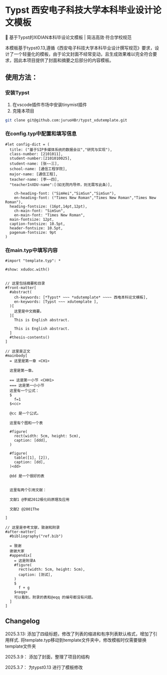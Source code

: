 # Typst 西安电子科技大学本科毕业设计论文模板

📖 基于Typst的XIDIAN本科毕设论文模板 | 简洁高效·符合学校规范

本模板基于typst0.13,遵循《西安电子科技大学本科毕业设计撰写规范》要求，设计了一个轻量化的模板，由于论文封面不经常变动，且生成效果难以完全符合要求，因此本项目提供了封面和摘要之后部分的内容模板。

## 使用方法：

### 安装Typst

1. 在vscode插件市场中安装tinymist插件
2. 克隆本项目

```bash
git clone git@github.com:juruoHBr/typst_xdutemplate.git
```

### 在config.typ中配置和填写信息

```typ
#let config-dict = (
  title: ("基于SIP多媒体系统的数据会议","研究与实现"),
  class-number: [2101011],
  student-number:[2101010025],
  student-name: [张~~三],
  school-name: [通信工程学院],
  major-name: [通信工程],
  teacher-name: [李~~四],
  "teacherInXDU-name":[（如无院内导师，则无需写此条）],

	ch-heading-font: ("SimHei","SimSun","SimSun"),
	en-heading-font: ("Times New Roman","Times New Roman","Times New Roman"),
  heading-fontsize: (16pt,14pt,12pt),
	ch-main-font: "SimSun",
	en-main-font: "Times New Roman",
  main-fontsize: 12pt,
  caption-fontsize: 10.5pt,
  header-fontsize: 10.5pt,
  pagenum-fontsize: 9pt
)
```

### 在main.typ中填写内容

```typ
#import "template.typ": *

#show: xdudoc.with()


// 这里包括摘要和目录
#front-matter[
  #abstract(
    ch-keywords: [*Typst* ~~~ *xdutemplate* ~~~~ 西电本科论文模板],
    en-keywords: [Typst ~~~ xdutemplate ],
  )[
    这里是中文摘要。
  ][
    This is English abstract.

    This is English abstract.
  ]
  #thesis-contents()
]

// 这里是正文
#mainbody[
  = 这里是第一章 <CH1>

  这里是第一章。

  == 这是第一小节 <CHH1>
  === 这是第一小小节
  这里有一个公式：
  $
    f=1
  $<cc>

  @cc 是一个公式。

  这里有个图和一个表

  #figure(
    rect(width: 5cm, height: 5cm),
    caption: [ddd],
  )

  #figure(
    table([1], [2]),
    caption: [dd],
  )<dd>

  @dd 是一个很好的表


  这里有两个引用文献：

  文献1 @李斌2012极化码原理及应用

  文献2 @2001The

]

// 这里是参考文献，致谢和附录
#after-matter[
  #bibliography("ref.bib")

  = 致谢
  谢谢大家
  #appendix[
    = 这是附录A
    #figure(
      rect(width: 5cm, height: 5cm),
      caption: [测试],
    )
    $
      f + g
    $<eqq>
    可以看到，附录的表和@eqq 的编号都没有问题。
  ]
]

```

## Changelog

2025.3.13: 添加了四级标题，修改了列表的缩进和有序列表默认格式，增加了引用样式. 将template.typ移动到template文件夹中，修改模板时仅需要替换template文件夹

2025.3.9： 添加了封面，整理了项目的结构

2025.3.7： 为typst0.13 进行了模板修改

